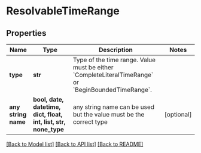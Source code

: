 # ResolvableTimeRange


## Properties
Name | Type | Description | Notes
------------ | ------------- | ------------- | -------------
**type** | **str** | Type of the time range. Value must be either &#x60;CompleteLiteralTimeRange&#x60; or &#x60;BeginBoundedTimeRange&#x60;. | 
**any string name** | **bool, date, datetime, dict, float, int, list, str, none_type** | any string name can be used but the value must be the correct type | [optional]

[[Back to Model list]](../README.md#documentation-for-models) [[Back to API list]](../README.md#documentation-for-api-endpoints) [[Back to README]](../README.md)


